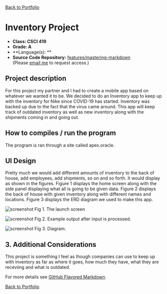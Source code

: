 [Back to Portfolio](./)

Inventory Project
===============

-   **Class: CSCI 419** 
-   **Grade: A**
-   **Language(s): **
-   **Source Code Repository:** [features/mastering-markdown](https://guides.github.com/features/mastering-markdown/)  
    (Please [email me](mailto:example@csustudent.net?subject=GitHub%20Access) to request access.)

## Project description
For this project my partner and I had to create a mobile app based on whatever we wanted it to be. We decided to do an Inventory app to keep up with the inventory for Nike since COVID-19 has started. Inventory was backed up due to the fact that the virus came around. This app will keep track of outdated inventory as well as new inventory along with the shipments coming in and going out. 

## How to compiles / run the program

The program is ran through a site called apex.oracle. 

## UI Design
 Pretty much we would add different amounts of inventory to the back of house, add employees, add shipments, so on and so forth. It would display as shown in the figures. Figure 1 displays the home screen along with the side panel displaying what all is going to be given data. Figure 2 displays the back of house with given inventory along with different names and locations. Figure 3 displays the ERD diagram we used to make this app.

![screenshot](Picture1.jpg)
Fig 1. The launch screen

![screenshot](Picture2.jpg)
Fig 2. Example output after input is processed.

![screenshot](Picture3.jpg)
Fig 3. Diagram.

## 3. Additional Considerations

This project is something I feel as though companies can use to keep up with inventory as far as where it goes, how much they have, what they are receviing and what is outdated.  

For more details see [GitHub Flavored Markdown](https://guides.github.com/features/mastering-markdown/).

[Back to Portfolio](./)
